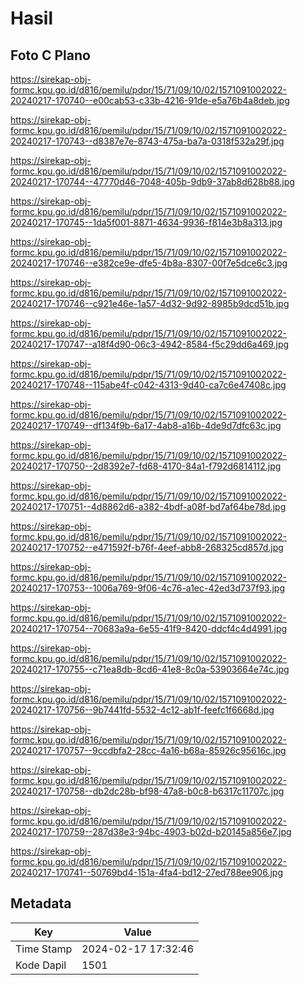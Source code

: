 # Hasil

## Foto C Plano

https://sirekap-obj-formc.kpu.go.id/d816/pemilu/pdpr/15/71/09/10/02/1571091002022-20240217-170740--e00cab53-c33b-4216-91de-e5a76b4a8deb.jpg

https://sirekap-obj-formc.kpu.go.id/d816/pemilu/pdpr/15/71/09/10/02/1571091002022-20240217-170743--d8387e7e-8743-475a-ba7a-0318f532a29f.jpg

https://sirekap-obj-formc.kpu.go.id/d816/pemilu/pdpr/15/71/09/10/02/1571091002022-20240217-170744--47770d46-7048-405b-9db9-37ab8d628b88.jpg

https://sirekap-obj-formc.kpu.go.id/d816/pemilu/pdpr/15/71/09/10/02/1571091002022-20240217-170745--1da5f001-8871-4634-9936-f814e3b8a313.jpg

https://sirekap-obj-formc.kpu.go.id/d816/pemilu/pdpr/15/71/09/10/02/1571091002022-20240217-170746--e382ce9e-dfe5-4b8a-8307-00f7e5dce6c3.jpg

https://sirekap-obj-formc.kpu.go.id/d816/pemilu/pdpr/15/71/09/10/02/1571091002022-20240217-170746--c921e46e-1a57-4d32-9d92-8985b9dcd51b.jpg

https://sirekap-obj-formc.kpu.go.id/d816/pemilu/pdpr/15/71/09/10/02/1571091002022-20240217-170747--a18f4d90-06c3-4942-8584-f5c29dd6a469.jpg

https://sirekap-obj-formc.kpu.go.id/d816/pemilu/pdpr/15/71/09/10/02/1571091002022-20240217-170748--115abe4f-c042-4313-9d40-ca7c6e47408c.jpg

https://sirekap-obj-formc.kpu.go.id/d816/pemilu/pdpr/15/71/09/10/02/1571091002022-20240217-170749--df134f9b-6a17-4ab8-a16b-4de9d7dfc63c.jpg

https://sirekap-obj-formc.kpu.go.id/d816/pemilu/pdpr/15/71/09/10/02/1571091002022-20240217-170750--2d8392e7-fd68-4170-84a1-f792d6814112.jpg

https://sirekap-obj-formc.kpu.go.id/d816/pemilu/pdpr/15/71/09/10/02/1571091002022-20240217-170751--4d8862d6-a382-4bdf-a08f-bd7af64be78d.jpg

https://sirekap-obj-formc.kpu.go.id/d816/pemilu/pdpr/15/71/09/10/02/1571091002022-20240217-170752--e471592f-b76f-4eef-abb8-268325cd857d.jpg

https://sirekap-obj-formc.kpu.go.id/d816/pemilu/pdpr/15/71/09/10/02/1571091002022-20240217-170753--1006a769-9f06-4c76-a1ec-42ed3d737f93.jpg

https://sirekap-obj-formc.kpu.go.id/d816/pemilu/pdpr/15/71/09/10/02/1571091002022-20240217-170754--70683a9a-6e55-41f9-8420-ddcf4c4d4991.jpg

https://sirekap-obj-formc.kpu.go.id/d816/pemilu/pdpr/15/71/09/10/02/1571091002022-20240217-170755--c71ea8db-8cd6-41e8-8c0a-53903664e74c.jpg

https://sirekap-obj-formc.kpu.go.id/d816/pemilu/pdpr/15/71/09/10/02/1571091002022-20240217-170756--9b7441fd-5532-4c12-ab1f-feefc1f6668d.jpg

https://sirekap-obj-formc.kpu.go.id/d816/pemilu/pdpr/15/71/09/10/02/1571091002022-20240217-170757--9ccdbfa2-28cc-4a16-b68a-85926c95616c.jpg

https://sirekap-obj-formc.kpu.go.id/d816/pemilu/pdpr/15/71/09/10/02/1571091002022-20240217-170758--db2dc28b-bf98-47a8-b0c8-b6317c11707c.jpg

https://sirekap-obj-formc.kpu.go.id/d816/pemilu/pdpr/15/71/09/10/02/1571091002022-20240217-170759--287d38e3-94bc-4903-b02d-b20145a856e7.jpg

https://sirekap-obj-formc.kpu.go.id/d816/pemilu/pdpr/15/71/09/10/02/1571091002022-20240217-170741--50769bd4-151a-4fa4-bd12-27ed788ee906.jpg


## Metadata

| Key        | Value               |
| ---------- | ------------------- |
| Time Stamp | 2024-02-17 17:32:46 |
| Kode Dapil | 1501                |



